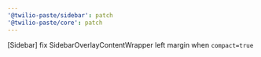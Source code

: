 ```yaml
---
'@twilio-paste/sidebar': patch
'@twilio-paste/core': patch
---
```


[Sidebar] fix SidebarOverlayContentWrapper left margin when `compact=true`
